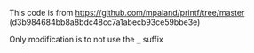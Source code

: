 This code is from https://github.com/mpaland/printf/tree/master (d3b984684bb8a8bdc48cc7a1abecb93ce59bbe3e)

Only modification is to not use the `_` suffix